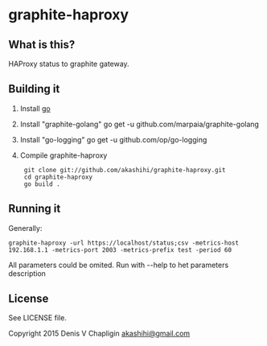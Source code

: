 # graphite-haproxy

## What is this?

HAProxy status to graphite gateway.

## Building it

1. Install [go](http://golang.org/doc/install)

2. Install "graphite-golang" go get -u github.com/marpaia/graphite-golang

2. Install "go-logging" go get -u github.com/op/go-logging

4. Compile graphite-haproxy

        git clone git://github.com/akashihi/graphite-haproxy.git
        cd graphite-haproxy
        go build .

## Running it

Generally:

    graphite-haproxy -url https://localhost/status;csv -metrics-host 192.168.1.1 -metrics-port 2003 -metrics-prefix test -period 60

All parameters could be omited. Run with --help to het parameters description

## License 

See LICENSE file.

Copyright 2015 Denis V Chapligin <akashihi@gmail.com>
